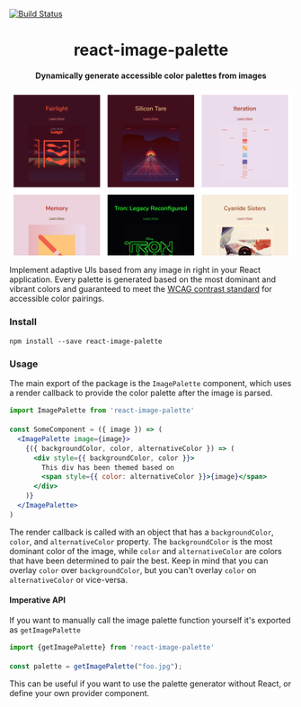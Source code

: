 [![Build Status](https://travis-ci.com/FormidableLabs/react-image-palette.svg?token=ycKCGETrX5nV3P6ePUdx&branch=master)](https://travis-ci.com/FormidableLabs/react-image-palette)


<h1 align="center">react-image-palette</h1>


<h4 align="center">
  Dynamically generate accessible color palettes from images
</h4>

![react-image-palette demo](./screenshot.png)



Implement adaptive UIs based from any image in right in your React application. Every palette is generated based on the most dominant and vibrant colors and guaranteed to meet the [WCAG contrast standard](https://www.w3.org/TR/UNDERSTANDING-WCAG20/visual-audio-contrast-contrast.html) for accessible color pairings.


### Install

```
npm install --save react-image-palette
```

### Usage

The main export of the package is the `ImagePalette` component, which uses a render callback to provide the color palette after the image is parsed.

```jsx
import ImagePalette from 'react-image-palette'

const SomeComponent = ({ image }) => (
  <ImagePalette image={image}>
    {({ backgroundColor, color, alternativeColor }) => (
      <div style={{ backgroundColor, color }}>
        This div has been themed based on
        <span style={{ color: alternativeColor }}>{image}</span>
      </div>
    )}
  </ImagePalette>
)
```

The render callback is called with an object that has a `backgroundColor`, `color`, and `alternativeColor` property. The `backgroundColor` is the most dominant color of the image, while `color` and `alternativeColor` are colors that have been determined to pair the best. Keep in mind that you can overlay `color` over `backgroundColor`, but you can't overlay `color` on `alternativeColor` or vice-versa.


#### Imperative API

If you want to manually call the image palette function yourself it's exported as `getImagePalette`

```js
import {getImagePalette} from 'react-image-palette'

const palette = getImagePalette("foo.jpg");
```

This can be useful if you want to use the palette generator without React, or define your own provider component.